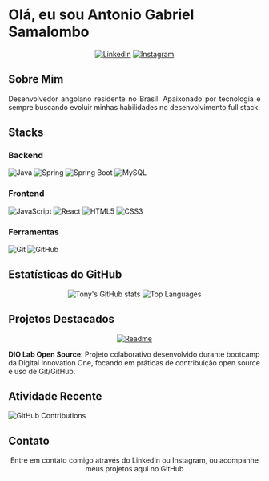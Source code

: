 # Olá, eu sou Antonio Gabriel Samalombo

<div align="center">
  
[![LinkedIn](https://img.shields.io/badge/LinkedIn-0077B5?style=for-the-badge&logo=linkedin&logoColor=white)](https://www.linkedin.com/in/antonio-gabriel-samalombo-9123a7353/)
[![Instagram](https://img.shields.io/badge/Instagram-E4405F?style=for-the-badge&logo=instagram&logoColor=white)](https://www.instagram.com/callmetony1/)

</div>

## Sobre Mim

<p align="justify">
Desenvolvedor angolano residente no Brasil. Apaixonado por tecnologia e sempre buscando evoluir minhas habilidades no desenvolvimento full stack.
</p>

## Stacks

### Backend
![Java](https://img.shields.io/badge/Java-ED8B00?style=for-the-badge&logo=openjdk&logoColor=white)
![Spring](https://img.shields.io/badge/Spring-6DB33F?style=for-the-badge&logo=spring&logoColor=white)
![Spring Boot](https://img.shields.io/badge/Spring_Boot-6DB33F?style=for-the-badge&logo=springboot&logoColor=white)
![MySQL](https://img.shields.io/badge/MySQL-00000F?style=for-the-badge&logo=mysql&logoColor=white)

### Frontend
![JavaScript](https://img.shields.io/badge/JavaScript-F7DF1E?style=for-the-badge&logo=javascript&logoColor=black)
![React](https://img.shields.io/badge/React-20232A?style=for-the-badge&logo=react&logoColor=61DAFB)
![HTML5](https://img.shields.io/badge/HTML5-E34F26?style=for-the-badge&logo=html5&logoColor=white)
![CSS3](https://img.shields.io/badge/CSS3-1572B6?style=for-the-badge&logo=css3&logoColor=white)

### Ferramentas
![Git](https://img.shields.io/badge/Git-E34F26?style=for-the-badge&logo=git&logoColor=white)
![GitHub](https://img.shields.io/badge/GitHub-100000?style=for-the-badge&logo=github&logoColor=white)

## Estatísticas do GitHub

<div align="center">
  
![Tony's GitHub stats](https://github-readme-stats.vercel.app/api?username=tonygabriel60&show_icons=true&theme=radical&hide_border=true)
![Top Languages](https://github-readme-stats.vercel.app/api/top-langs/?username=tonygabriel60&layout=compact&theme=radical&hide_border=true)

</div>

## Projetos Destacados

<div align="center">

[![Readme](https://github-readme-stats.vercel.app/api/pin/?username=tonygabriel60&repo=dio-lab-open-source&theme=radical&show_owner=true)](https://github.com/tonygabriel60/dio-lab-open-source)

</div>

**DIO Lab Open Source**: Projeto colaborativo desenvolvido durante bootcamp da Digital Innovation One, focando em práticas de contribuição open source e uso de Git/GitHub.

## Atividade Recente

![GitHub Contributions](https://github-readme-activity-graph.vercel.app/graph?username=tonygabriel60&theme=react-dark&hide_border=true&area=true)

## Contato

<p align="center">
Entre em contato comigo através do LinkedIn ou Instagram, ou acompanhe meus projetos aqui no GitHub
</p>

